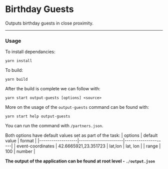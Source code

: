 # Birthday Guests
Outputs birthday guests in close proximity.
___

### Usage
To install dependancies:
```
yarn install
```

To build:
```
yarn build
```
After the build is complete we can follow with:
```
yarn start output-guests [options] <source>
```

More on the usage of the `output-guests` command can be found with:
```
yarn start help output-guests
```
You can run the command with `/partners.json`.

Both options have default values set as part of the task:
| options           | default value        | format              |
|-------------------|----------------------|---------------------|
| event-coordinates | 42.6665921,23.351723 | lat,lon \| lat, lon |
| range             | 100                  | number              |

**The output of the application can be found at root level - `./output.json`**
